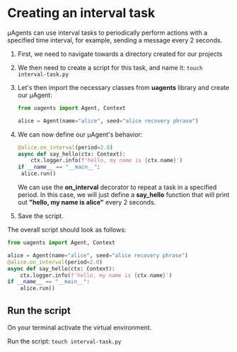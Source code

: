 # Creating an interval task

μAgents can use interval tasks to periodically perform actions with a specified time interval, for example, sending a message every 2 seconds.

1. First, we need to navigate towards a directory created for our projects
2. We then need to create a script for this task, and name it: `touch interval-task.py`
3. Let's then import the necessary classes from **uagents** library and create our μAgent:

    ```py copy
    from uagents import Agent, Context

    alice = Agent(name="alice", seed="alice recovery phrase")
    ```

4. We can now define our μAgent's behavior:

   ```py copy
   @alice.on_interval(period=2.0)
   async def say_hello(ctx: Context):
       ctx.logger.info(f'hello, my name is {ctx.name}')
   if __name__ == "__main__":
    alice.run()
   ```

   We can use the **on_interval** decorator to repeat a task in a specified period. In this case, we will just define a **say_hello** function that will print out **"hello, my name is alice"** every 2 seconds.

5. Save the script.

The overall script should look as follows: 

```py copy filename="interval-task.py"
from uagents import Agent, Context

alice = Agent(name="alice", seed="alice recovery phrase")
@alice.on_interval(period=2.0)
async def say_hello(ctx: Context):
    ctx.logger.info(f'hello, my name is {ctx.name}')
if __name__ == "__main__":
    alice.run()
```

## Run the script

On your terminal activate the virtual environment.

Run the script: `touch interval-task.py`
